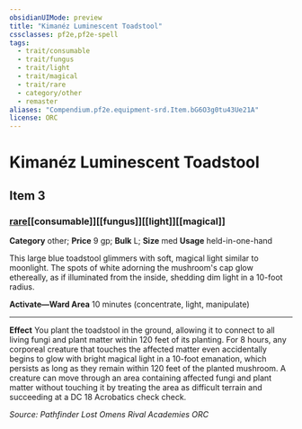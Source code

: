```yaml
---
obsidianUIMode: preview
title: "Kimanéz Luminescent Toadstool"
cssclasses: pf2e,pf2e-spell
tags:
  - trait/consumable
  - trait/fungus
  - trait/light
  - trait/magical
  - trait/rare
  - category/other
  - remaster
aliases: "Compendium.pf2e.equipment-srd.Item.bG6O3g0tu43Ue21A"
license: ORC
---
```

# Kimanéz Luminescent Toadstool
## Item 3
### [rare](rare "Rare Rarity Trait")[[consumable]][[fungus]][[light]][[magical]]

**Category** other; 
**Price** 9 gp; 
**Bulk** L; **Size** med
**Usage** held-in-one-hand

This large blue toadstool glimmers with soft, magical light similar to moonlight. The spots of white adorning the mushroom's cap glow ethereally, as if illuminated from the inside, shedding dim light in a 10-foot radius.

**Activate—Ward Area** 10 minutes (concentrate, light, manipulate)

* * *

**Effect** You plant the toadstool in the ground, allowing it to connect to all living fungi and plant matter within 120 feet of its planting. For 8 hours, any corporeal creature that touches the affected matter even accidentally begins to glow with bright magical light in a 10-foot emanation, which persists as long as they remain within 120 feet of the planted mushroom. A creature can move through an area containing affected fungi and plant matter without touching it by treating the area as difficult terrain and succeeding at a DC 18 Acrobatics check check.

*Source: Pathfinder Lost Omens Rival Academies*
*ORC*